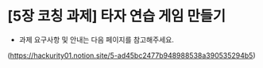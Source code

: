# [5장 코칭 과제] 타자 연습 게임 만들기

- 과제 요구사항 및 안내는 다음 페이지를 참고해주세요.

(https://hackurity01.notion.site/5-ad45bc2477b948988538a390535294b5)
